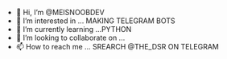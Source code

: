 - 👋 Hi, I’m @MEISNOOBDEV
- 👀 I’m interested in ... MAKING TELEGRAM BOTS
- 🌱 I’m currently learning ...PYTHON
- 💞️ I’m looking to collaborate on ...
- 📫 How to reach me ... SREARCH @THE_DSR ON TELEGRAM

<!---
MEISNOOBDEV/MEISNOOBDEV is a ✨ special ✨ repository because its `README.md` (this file) appears on your GitHub profile.
You can click the Preview link to take a look at your changes.
--->

